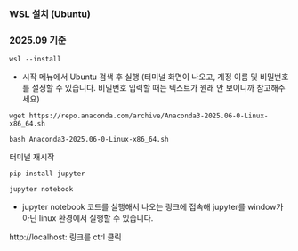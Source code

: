 ### WSL 설치 (Ubuntu)

### 2025.09 기준

```
wsl --install
```

- 시작 메뉴에서 Ubuntu 검색 후 실행 (터미널 화면이 나오고, 계정 이름 및 비밀번호를 설정할 수 있습니다. 비밀번호 입력할 때는 텍스트가 원래 안 보이니까 참고해주세요)


```
wget https://repo.anaconda.com/archive/Anaconda3-2025.06-0-Linux-x86_64.sh
```

```
bash Anaconda3-2025.06-0-Linux-x86_64.sh
```

터미널 재시작

```
pip install jupyter
```

```
jupyter notebook
```

- jupyter notebook 코드를 실행해서 나오는 링크에 접속해 jupyter를 window가 아닌 linux 환경에서 실행할 수 있습니다.

http://localhost:  링크를 ctrl 클릭
